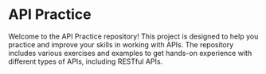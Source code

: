 # API Practice

Welcome to the API Practice repository! This project is designed to help you practice and improve your skills in working with APIs. The repository includes various exercises and examples to get hands-on experience with different types of APIs, including RESTful APIs.

